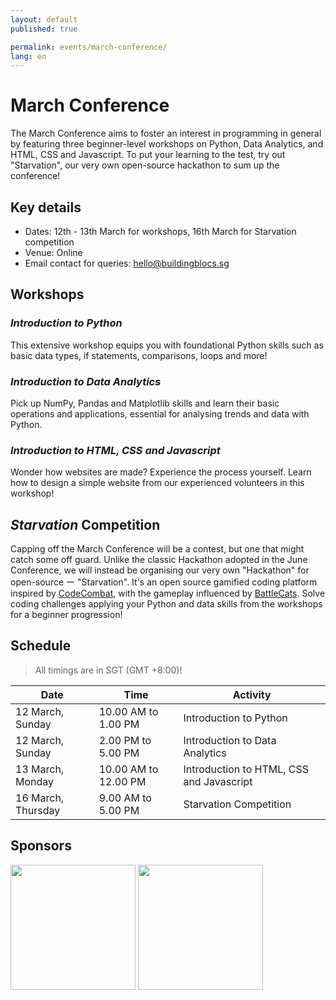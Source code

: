 ```yaml
---
layout: default
published: true

permalink: events/march-conference/
lang: en
---
```


# March Conference

The March Conference aims to foster an interest in programming in general by featuring three beginner-level workshops on Python, Data Analytics, and HTML, CSS and Javascript. To put your learning to the test, try out "Starvation", our very own open-source hackathon to sum up the conference!

## Key details
- Dates: 12th - 13th March for workshops, 16th March for Starvation competition
- Venue: Online
- Email contact for queries: <hello@buildingblocs.sg>

## Workshops

### _Introduction to Python_

This extensive workshop equips you with foundational Python skills such as basic data types, if statements, comparisons, loops and more!

### _Introduction to Data Analytics_

Pick up NumPy, Pandas and Matplotlib skills and learn their basic operations and applications, essential for analysing trends and data with Python.

### _Introduction to HTML, CSS and Javascript_

Wonder how websites are made? Experience the process yourself. Learn how to design a simple website from our experienced volunteers in this workshop!

## _Starvation_ Competition

Capping off the March Conference will be a contest, but one that might catch some off guard. Unlike the classic Hackathon 
adopted in the June Conference, we will instead be organising our very own "Hackathon" for open-source
 ー "Starvation". It's an open source gamified coding platform inspired by [CodeCombat](https://codecombat.com/), with the gameplay influenced by [BattleCats](https://battlecats.club/en/series/battlecats/). Solve coding challenges applying your Python and data skills from the workshops for a beginner progression!
 
## Schedule

> All timings are in SGT (GMT +8:00)!

| Date | Time | Activity |
| --- | --- | --- |
| 12 March, Sunday | 10.00 AM to 1.00 PM | Introduction to Python |
| 12 March, Sunday | 2.00 PM to 5.00 PM | Introduction to Data Analytics |
| 13 March, Monday | 10.00 AM to 12.00 PM | Introduction to HTML, CSS and Javascript |
| 16 March, Thursday | 9.00 AM to 5.00 PM | Starvation Competition | 

## Sponsors

<p float="left">
 
<img src="https://logos-world.net/wp-content/uploads/2021/02/Google-Cloud-Logo.png" width="200"/> 

<img src="https://user-images.githubusercontent.com/103890582/221178600-b4816c1b-95dc-40c7-bd74-888bb325b28c.png" width="200"/> 
  
</p>

